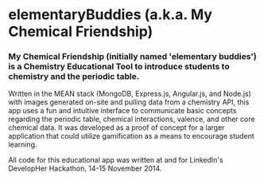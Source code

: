 # elementaryBuddies (a.k.a. My Chemical Friendship)
<h3>My Chemical Friendship (initially named 'elementary buddies') is a Chemistry Educational Tool to introduce students to chemistry and the periodic table.</h3>
<p>Written in the MEAN stack (MongoDB, Express.js, Angular.js, and Node.js) with images generated on-site and pulling data from a chemistry API, this app uses a fun and intuitive interface to communicate basic concepts regarding the periodic table, chemical interactions, valence, and other core chemical data. It was developed as a proof of concept for a larger application that could utilize gamification as a means to encourage student learning.</p>
<p>All code for this educational app was written at and for LinkedIn's DevelopHer Hackathon, 14-15 November 2014.</p>
